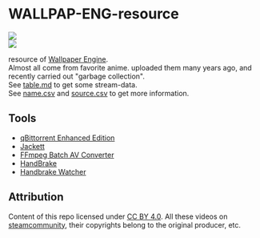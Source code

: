 # WALLPAP-ENG-resource

![](https://img.shields.io/steam/collection-files/1865840540?style=flat-square&label=items)  
[![](https://img.shields.io/static/v1?style=for-the-badge&message=atom&color=222222&logo=RSS&logoColor=FFA500&label=)](https://github.com/scillidan/WALLPAP-ENG-resource/commits/main.atom)

resource of [Wallpaper Engine](https://www.wallpaperengine.io/).  
Almost all come from favorite anime. uploaded them many years ago, and recently carried out "garbage collection".  
See [table.md](/table.md) to get some stream-data.  
See [name.csv](/data_name.csv) and [source.csv](/data_source.csv) to get more information.

## Tools

- [qBittorrent Enhanced Edition](https://github.com/c0re100/qBittorrent-Enhanced-Edition)
- [Jackett](https://github.com/Jackett/Jackett)
- [FFmpeg Batch AV Converter](https://github.com/eibol/ffmpeg_batch)
- [HandBrake](https://handbrake.fr)
- [Handbrake Watcher](https://github.com/shannah/handbrake-watcher)

## Attribution

Content of this repo licensed under [CC BY 4.0](https://creativecommons.org/licenses/by/4.0/). All these videos on [steamcommunity](https://steamcommunity.com/), their copyrights belong to the original producer, etc.